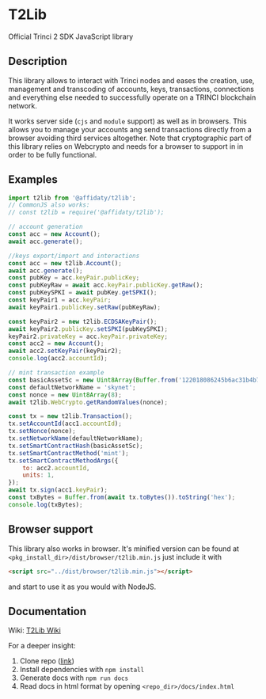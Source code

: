 # T2Lib

Official Trinci 2 SDK JavaScript library

## Description

This library allows to interact with Trinci nodes and eases the creation, use, management and transcoding of accounts, keys, transactions, connections and everything else needed to successfully operate on a TRINCI blockchain network.

It works server side (`cjs` and `module` support) as well as in browsers. This allows you to manage your accounts ang send transactions directly from a browser avoiding third services altogether. Note that cryptographic part of this library relies on Webcrypto and needs for a browser to support in in order to be fully functional.

## Examples

```javascript
import t2lib from '@affidaty/t2lib';
// CommonJS also works:
// const t2lib = require('@affidaty/t2lib');

// account generation
const acc = new Account();
await acc.generate();

//keys export/import and interactions
const acc = new t2lib.Account();
await acc.generate();
const pubKey = acc.keyPair.publicKey;
const pubKeyRaw = await acc.keyPair.publicKey.getRaw();
const pubKeySPKI = await pubKey.getSPKI();
const keyPair1 = acc.keyPair;
await keyPair1.publicKey.setRaw(pubKeyRaw);

const keyPair2 = new t2lib.ECDSAKeyPair();
await keyPair2.publicKey.setSPKI(pubKeySPKI);
keyPair2.privateKey = acc.keyPair.privateKey;
const acc2 = new Account();
await acc2.setKeyPair(keyPair2);
console.log(acc2.accountId);

// mint transaction example
const basicAssetSc = new Uint8Array(Buffer.from('122018086245b6ac31b4b71a3c3c7aa57964052741873d8b93e876f883694feaed48', 'hex'));
const defaultNetworkName = 'skynet';
const nonce = new Uint8Array(8);
await t2lib.WebCrypto.getRandomValues(nonce);

const tx = new t2lib.Transaction();
tx.setAccountId(acc1.accountId);
tx.setNonce(nonce);
tx.setNetworkName(defaultNetworkName);
tx.setSmartContractHash(basicAssetSc);
tx.setSmartContractMethod('mint');
tx.setSmartContractMethodArgs({
    to: acc2.accountId,
    units: 1,
});
await tx.sign(acc1.keyPair);
const txBytes = Buffer.from(await tx.toBytes()).toString('hex');
console.log(txBytes);
```

## Browser support

This library also works in browser. It's minified version can be found at `<pkg_install_dir>/dist/browser/t2lib.min.js`
just include it with
```html
<script src="../dist/browser/t2lib.min.js"></script>
```
and start to use it as you would with NodeJS.

## Documentation

Wiki: [T2Lib Wiki](wiki/index.md)

For a deeper insight:
   1. Clone repo ([link](https://github.com/Affidaty-spa/T2-lib.git))
   2. Install dependencies with `npm install`
   3. Generate docs with `npm run docs`
   4. Read docs in html format by opening `<repo_dir>/docs/index.html`
